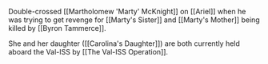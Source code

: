 Double-crossed [[Martholomew 'Marty' McKnight]] on [[Ariel]] when he was trying to get revenge for [[Marty's Sister]] and [[Marty's Mother]] being killed by [[Byron Tammerce]].

She and her daughter ([[Carolina's Daughter]]) are both currently held aboard the Val-ISS by [[The Val-ISS Operation]].